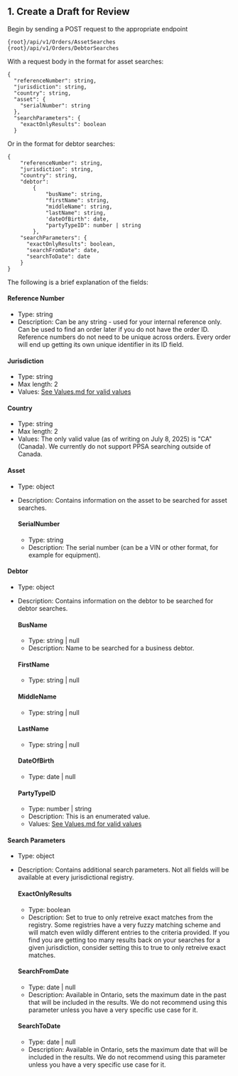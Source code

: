 

## 1. Create a Draft for Review

Begin by sending a POST request to the appropriate endpoint

```
{root}/api/v1/Orders/AssetSearches
{root}/api/v1/Orders/DebtorSearches
```

With a request body in the format for asset searches:

```
{
  "referenceNumber": string,
  "jurisdiction": string,
  "country": string,
  "asset": {
    "serialNumber": string
  },
  "searchParameters": {
    "exactOnlyResults": boolean
  }
```

Or in the format for debtor searches:

```
{
    "referenceNumber": string,
    "jurisdiction": string,
    "country": string,
    "debtor":
        {
            "busName": string,
            "firstName": string,
            "middleName": string,
            "lastName": string,
            'dateOfBirth": date,
            "partyTypeID": number | string
        },
    "searchParameters": {
      "exactOnlyResults": boolean,
      "searchFromDate": date,
      "searchToDate": date
    }
}
```

The following is a brief explanation of the fields:

#### Reference Number
- Type: string
- Description: Can be any string - used for your internal reference only. Can be used to find an order later if you do not have the order ID. Reference numbers do not need to be unique across orders. Every order will end up getting its own unique identifier in its ID field.

#### Jurisdiction
- Type: string
- Max length: 2
- Values: [See Values.md for valid values](https://github.com/Reg-Hub/API/blob/main/PPSA%20Searches/Values.md)

#### Country
- Type: string
- Max length: 2
- Values: The only valid value (as of writing on July 8, 2025) is "CA" (Canada). We currently do not support PPSA searching outside of Canada.

#### Asset
- Type: object
- Description: Contains information on the asset to be searched for asset searches.

  #### SerialNumber
  - Type: string
  - Description: The serial number (can be a VIN or other format, for example for equipment).

#### Debtor
- Type: object
- Description: Contains information on the debtor to be searched for debtor searches.

  #### BusName
  - Type: string | null
  - Description: Name to be searched for a business debtor.
 
  #### FirstName
  - Type: string | null
 
  #### MiddleName
  - Type: string | null
 
  #### LastName
  - Type: string | null
 
  #### DateOfBirth
  - Type: date | null

  #### PartyTypeID
  - Type: number | string
  - Description: This is an enumerated value.
  - Values: [See Values.md for valid values](https://github.com/Reg-Hub/API/blob/main/PPSA%20Searches/Values.md)

 #### Search Parameters
 - Type: object
 - Description: Contains additional search parameters. Not all fields will be available at every jurisdictional registry.

   #### ExactOnlyResults
   - Type: boolean
   - Description: Set to true to only retreive exact matches from the registry. Some registries have a very fuzzy matching scheme and will match even wildly different entries to the criteria provided. If you find you are getting too many results back on your searches for a given jurisdiction, consider setting this to true to only retreive exact matches.
  
   #### SearchFromDate
   - Type: date | null
   - Description: Available in Ontario, sets the maximum date in the past that will be included in the results. We do not recommend using this parameter unless you have a very specific use case for it.

   #### SearchToDate
   - Type: date | null
   - Description: Available in Ontario, sets the maximum date that will be included in the results. We do not recommend using this parameter unless you have a very specific use case for it.

